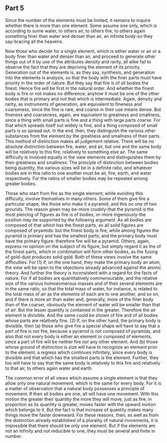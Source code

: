 ## Part 5

Since the number of the elements must be limited, it remains to inquire whether there is more than one element.
Some assume one only, which is according to some water, to others air, to others fire, to others again something finer than water and denser than air, an infinite body-so they say-bracing all the heavens.

Now those who decide for a single element, which is either water or air or a body finer than water and denser than air, and proceed to generate other things out of it by use of the attributes density and rarity, all alike fail to observe the fact that they are depriving the element of its priority.
Generation out of the elements is, as they say, synthesis, and generation into the elements is analysis, so that the body with the finer parts must have priority in the order of nature.
But they say that fire is of all bodies the finest.
Hence fire will be first in the natural order.
And whether the finest body is fire or not makes no difference; anyhow it must be one of the other bodies that is primary and not that which is intermediate.
Again, density and rarity, as instruments of generation, are equivalent to fineness and coarseness, since the fine is rare, and coarse in their use means dense.
But fineness and coarseness, again, are equivalent to greatness and smallness, since a thing with small parts is fine and a thing with large parts coarse.
For that which spreads itself out widely is fine, and a thing composed of small parts is so spread out.
In the end, then, they distinguish the various other substances from the element by the greatness and smallness of their parts.
This method of distinction makes all judgement relative.
There will be no absolute distinction between fire, water, and air, but one and the same body will be relatively to this fire, relatively to something else air.
The same difficulty is involved equally in the view elements and distinguishes them by their greatness and smallness.
The principle of distinction between bodies being quantity, the various sizes will be in a definite ratio, and whatever bodies are in this ratio to one another must be air, fire, earth, and water respectively.
For the ratios of smaller bodies may be repeated among greater bodies.

Those who start from fire as the single element, while avoiding this difficulty, involve themselves in many others.
Some of them give fire a particular shape, like those who make it a pyramid, and this on one of two grounds.
The reason given may be-more crudely-that the pyramid is the most piercing of figures as fire is of bodies, or-more ingeniously-the position may be supported by the following argument.
As all bodies are composed of that which has the finest parts, so all solid figures are composed of pryamids: but the finest body is fire, while among figures the pyramid is primary and has the smallest parts; and the primary body must have the primary figure: therefore fire will be a pyramid.
Others, again, express no opinion on the subject of its figure, but simply regard it as the of the finest parts, which in combination will form other bodies, as the fusing of gold-dust produces solid gold.
Both of these views involve the same difficulties.
For (1) if, on the one hand, they make the primary body an atom, the view will be open to the objections already advanced against the atomic theory.
And further the theory is inconsistent with a regard for the facts of nature.
For if all bodies are quantitatively commensurable, and the relative size of the various homoeomerous masses and of their several elements are in the same ratio, so that the total mass of water, for instance, is related to the total mass of air as the elements of each are to one another, and so on, and if there is more air than water and, generally, more of the finer body than of the coarser, obviously the element of water will be smaller than that of air.
But the lesser quantity is contained in the greater.
Therefore the air element is divisible.
And the same could be shown of fire and of all bodies whose parts are relatively fine.
(2) If, on the other hand, the primary body is divisible, then (a) those who give fire a special shape will have to say that a part of fire is not fire, because a pyramid is not composed of pyramids, and also that not every body is either an element or composed of elements, since a part of fire will be neither fire nor any other element.
And (b) those whose ground of distinction is size will have to recognize an element prior to the element, a regress which continues infinitely, since every body is divisible and that which has the smallest parts is the element.
Further, they too will have to say that the same body is relatively to this fire and relatively to that air, to others again water and earth.

The common error of all views which assume a single element is that they allow only one natural movement, which is the same for every body.
For it is a matter of observation that a natural body possesses a principle of movement.
If then all bodies are one, all will have one movement.
With this motion the greater their quantity the more they will move, just as fire, in proportion as its quantity is greater, moves faster with the upward motion which belongs to it.
But the fact is that increase of quantity makes many things move the faster downward.
For these reasons, then, as well as from the distinction already established of a plurality of natural movements, it is impossible that there should be only one element.
But if the elements are not an infinity and not reducible to one, they must be several and finite in number.

